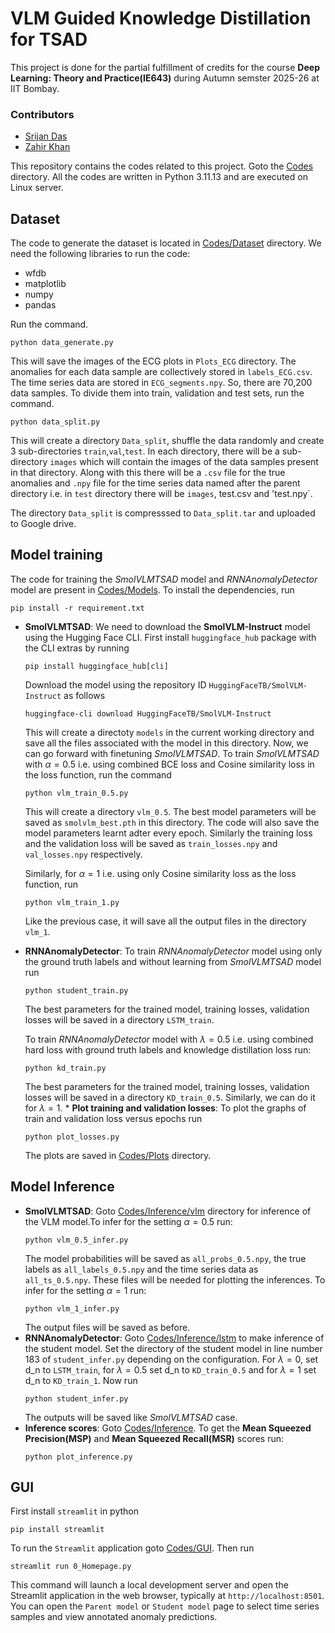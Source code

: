 # VLM Guided Knowledge Distillation for TSAD

This project is done for the partial fulfillment of credits for the course **Deep Learning: Theory and Practice(IE643)** during Autumn semster 2025-26 at IIT Bombay.
### Contributors
 * [Srijan Das](https://sites.google.com/view/srijandas321)
 * [Zahir Khan]()

This repository contains the codes related to this project. Goto the [Codes](Codes) directory. All the codes are written in Python 3.11.13 and are executed on Linux server.

## Dataset 
The code to generate the dataset is located in [Codes/Dataset](Codes/Dataset) directory. We need the following libraries to run the code:
  * wfdb
  * matplotlib
  * numpy
  * pandas


Run the command.
```
python data_generate.py
```
This will save the images of the ECG plots in `Plots_ECG` directory. The anomalies for each data sample are collectively stored in `labels_ECG.csv`. The time series data are stored in `ECG_segments.npy`. So, there are 70,200 data samples. To divide them into train, validation and test sets, run the command.
```
python data_split.py
```
This will create a directory `Data_split`, shuffle the data randomly and create 3 sub-directories `train`,`val`,`test`. In each directory, there will be a sub-directory `images` which will contain the images of the data samples present in that directory. Along with this there will be a `.csv` file for the true anomalies and `.npy` file for the time series data named after the parent directory i.e. in `test` directory there will be `images`, test.csv and 'test.npy`.

The directory `Data_split` is compresssed to `Data_split.tar` and uploaded to Google drive.

## Model training
The code for training the *SmolVLMTSAD* model and *RNNAnomalyDetector* model are present in [Codes/Models](Codes/Models). To install the dependencies, run
```
pip install -r requirement.txt
```
  * **SmolVLMTSAD**: We need to download the **SmolVLM-Instruct** model using the Hugging Face CLI. First install `huggingface_hub` package with the CLI extras by running
     ```
     pip install huggingface_hub[cli]
     ```
     Download the model using the repository ID `HuggingFaceTB/SmolVLM-Instruct` as follows
     ```
     huggingface-cli download HuggingFaceTB/SmolVLM-Instruct
     ```
     This will create a directoty `models` in the current working directory and save all the files associated with the model in this directory. Now, we can go forward with finetuning *SmolVLMTSAD*.
     To train *SmolVLMTSAD* with $\alpha=0.5$ i.e. using combined BCE loss and Cosine similarity loss in the loss function, run the command
     ```
     python vlm_train_0.5.py
     ```
     This will create a directory `vlm_0.5`. The best model parameters will be saved as `smolvlm_best.pth` in this directory. The code will also save the model parameters learnt adter every epoch. Similarly the training loss and the validation loss will be saved as `train_losses.npy` and `val_losses.npy` respectively.
     
     Similarly, for $\alpha=1$ i.e. using only Cosine similarity loss as the loss function, run
     ```
     python vlm_train_1.py
     ```
     Like the previous case, it will save all the output files in the directory `vlm_1`.
   * **RNNAnomalyDetector**: To train *RNNAnomalyDetector* model using only the ground truth labels and without learning from *SmolVLMTSAD* model run
      ```
      python student_train.py
      ```
      The best parameters for the trained model, training losses, validation losses will be saved in a directory `LSTM_train`.

      To train *RNNAnomalyDetector* model with $\lambda=0.5$ i.e. using combined hard loss with ground truth labels and knowledge distillation loss run:
      ```
      python kd_train.py
      ```
      The best parameters for the trained model, training losses, validation losses will be saved in a directory `KD_train_0.5`. Similarly, we can do it for $\lambda=1$.
    * **Plot training and validation losses**: To plot the graphs of train and validation loss versus epochs run
      ```
      python plot_losses.py
      ```
      The plots are saved in [Codes/Plots](Codes/Plots) directory.
      

## Model Inference
 * **SmolVLMTSAD**: Goto [Codes/Inference/vlm](Codes/Inference/vlm) directory for inference of the VLM model.To infer for the setting $\alpha=0.5$ run:
   ```
   python vlm_0.5_infer.py
   ```
   The model probabilities will be saved as `all_probs_0.5.npy`, the true labels as `all_labels_0.5.npy` and the time series data as `all_ts_0.5.npy`. These files will be needed for plotting the inferences.
   To infer for the setting $\alpha=1$ run:
   ```
   python vlm_1_infer.py
   ```
   The output files will be saved as before.
* **RNNAnomalyDetector**: Goto [Codes/Inference/lstm](Codes/Inference/lstm) to make inference of the student model. Set the directory of the student model in line number 183 of `student_infer.py` depending on the configuration. For $\lambda=0$, set d_n to `LSTM_train`, for $\lambda=0.5$ set d_n to `KD_train_0.5` and for $\lambda=1$ set d_n to `KD_train_1`. Now run
   ```
   python student_infer.py
   ```
   The outputs will be saved like *SmolVLMTSAD* case.
* **Inference scores**: Goto [Codes/Inference](Codes/Inference). To get the **Mean Squeezed Precision(MSP)** and **Mean Squeezed Recall(MSR)** scores run:
   ```
   python plot_inference.py
   ```
   
## GUI
First install `streamlit` in python
```
pip install streamlit
```
To run the `Streamlit` application goto [Codes/GUI](Codes/GUI). Then run
```
streamlit run 0_Homepage.py
```
This command will launch a local development server and open the Streamlit application in the web browser, typically at `http://localhost:8501`. You can open the `Parent model` or `Student model` page to select time series samples and view annotated anomaly predictions.

